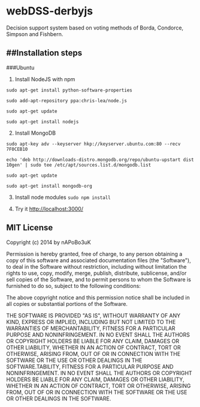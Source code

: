 webDSS-derbyjs
==============

Decision support system based on voting methods of Borda, Condorce, Simpson and Fishbern.

##Installation steps
--------------------
###Ubuntu

1. Install NodeJS with npm

`sudo apt-get install python-software-properties` 

`sudo add-apt-repository ppa:chris-lea/node.js`

`sudo apt-get update`
       
`sudo apt-get install nodejs`
    
2. Install MongoDB

`sudo apt-key adv --keyserver hkp://keyserver.ubuntu.com:80 --recv 7F0CEB10`

`echo 'deb http://downloads-distro.mongodb.org/repo/ubuntu-upstart dist 10gen' | sudo tee /etc/apt/sources.list.d/mongodb.list`

`sudo apt-get update`

`sudo apt-get install mongodb-org`

3. Install node modules 
`sudo npm install`

4. Try it [http://localhost:3000/](http://localhost:3000/)

## MIT License
Copyright (c) 2014 by nAPoBo3uK

Permission is hereby granted, free of charge, to any person obtaining a copy
of this software and associated documentation files (the "Software"), to deal
in the Software without restriction, including without limitation the rights
to use, copy, modify, merge, publish, distribute, sublicense, and/or sell
copies of the Software, and to permit persons to whom the Software is
furnished to do so, subject to the following conditions:

The above copyright notice and this permission notice shall be included in
all copies or substantial portions of the Software.

THE SOFTWARE IS PROVIDED "AS IS", WITHOUT WARRANTY OF ANY KIND, EXPRESS OR
IMPLIED, INCLUDING BUT NOT LIMITED TO THE WARRANTIES OF MERCHANTABILITY,
FITNESS FOR A PARTICULAR PURPOSE AND NONINFRINGEMENT. IN NO EVENT SHALL THE
AUTHORS OR COPYRIGHT HOLDERS BE LIABLE FOR ANY CLAIM, DAMAGES OR OTHER
LIABILITY, WHETHER IN AN ACTION OF CONTRACT, TORT OR OTHERWISE, ARISING FROM,
OUT OF OR IN CONNECTION WITH THE SOFTWARE OR THE USE OR OTHER DEALINGS IN
THE SOFTWARE.TABILITY, FITNESS FOR A PARTICULAR PURPOSE AND NONINFRINGEMENT. IN NO EVENT SHALL THE AUTHORS OR COPYRIGHT HOLDERS BE LIABLE FOR ANY CLAIM, DAMAGES OR OTHER LIABILITY, WHETHER IN AN ACTION OF CONTRACT, TORT OR OTHERWISE, ARISING FROM, OUT OF OR IN CONNECTION WITH THE SOFTWARE OR THE USE OR OTHER DEALINGS IN THE SOFTWARE.